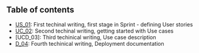## Table of contents
* [US_01](US_01.pdf): First techinal writing, first stage in Sprint - defining User stories
* [UC_02](UC_02.pdf): Second techinal writing, getting started with Use cases
* [UCD_03]: Third techinical writing, Use case description
* [D_04](): Fourth techinical writing, Deployment documentation

